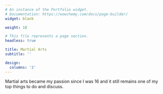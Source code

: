 ```yaml
---
# An instance of the Portfolio widget.
# Documentation: https://wowchemy.com/docs/page-builder/
widget: blank

weight: 10

# This file represents a page section.
headless: true

title: Martial Arts
subtitle: ''

design:
  columns: '2'
---
```


Martial arts became my passion since I was 16 and it still remains one of my top things to do and discuss.